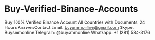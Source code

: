 # Buy-Verified-Binance-Accounts
   Buy  100% Verified Binance Account All Countries with Documents.    24 Hours Answer/Contact      Email: buysmmonline@gmail.com     Skype: Buysmmonline      Telegram: @buysmmonline     Whatsapp: +1 (281) 584-3176

